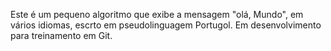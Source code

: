 Este é um pequeno algoritmo que exibe a mensagem "olá, Mundo", em vários idiomas, escrto em pseudolinguagem Portugol.
Em desenvolvimento para treinamento em Git.
